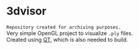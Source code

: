 # 3dvisor
`Repository created for archiving purposes.`\
Very simple OpenGL project to visualize `.ply` files.\
Created using [QT](https://www.qt.io/), which is also needed to build.
